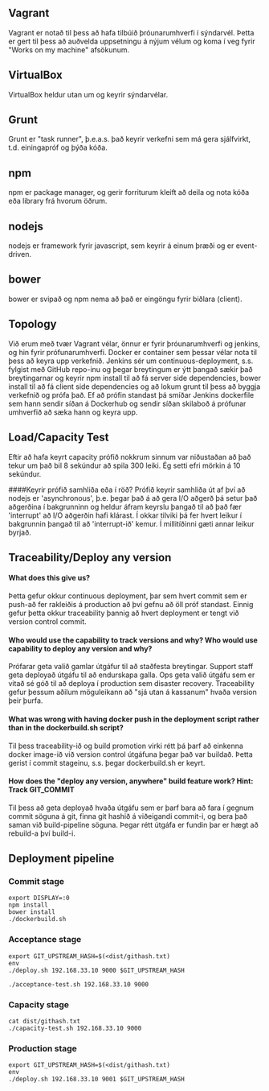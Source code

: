 ## Vagrant
Vagrant er notað til þess að hafa tilbúið þróunarumhverfi í sýndarvél. Þetta er gert til þess að auðvelda uppsetningu á nýjum vélum og koma í veg fyrir "Works on my machine" afsökunum.
## VirtualBox
VirtualBox heldur utan um og keyrir sýndarvélar.
## Grunt
Grunt er "task runner", þ.e.a.s. það keyrir verkefni sem má gera sjálfvirkt, t.d. einingapróf og þýða kóða.
## npm
npm er package manager, og gerir forriturum kleift að deila og nota kóða eða library frá hvorum öðrum.
## nodejs
nodejs er framework fyrir javascript, sem keyrir á einum þræði og er event-driven.
## bower
bower er svipað og npm nema að það er eingöngu fyrir biðlara (client).

## Topology
Við erum með tvær Vagrant vélar, önnur er fyrir þróunarumhverfi og jenkins, og hin fyrir prófunarumhverfi. Docker er container sem þessar vélar nota til þess að keyra upp verkefnið.
Jenkins sér um continuous-deployment, s.s. fylgist með GitHub repo-inu og þegar breytingum er ýtt þangað sækir það breytingarnar og keyrir npm install til að fá server side dependencies, bower install til að fá client side dependencies og að lokum grunt til þess að byggja verkefnið og prófa það. Ef að prófin standast þá smíðar Jenkins dockerfile sem hann sendir síðan á Dockerhub og sendir síðan skilaboð á prófunar umhverfið að sæka hann og keyra upp.

## Load/Capacity Test
Eftir að hafa keyrt capacity prófið nokkrum sinnum var niðustaðan að það tekur um það bil 8 sekúndur að spila 300 leiki. Ég setti efri mörkin á 10 sekúndur.

####Keyrir prófið samhliða eða í röð? 
Prófið keyrir samhliða út af því að nodejs er 'asynchronous', þ.e. þegar það á að gera I/O aðgerð þá setur það aðgerðina í bakgrunninn og heldur áfram keyrslu þangað til að það fær 'interrupt' að I/O aðgerðin hafi klárast. Í okkar tilviki þá fer hvert leikur í bakgrunnin þangað til að 'interrupt-ið' kemur. Í millitíðinni gæti annar leikur byrjað.

## Traceability/Deploy any version
#### What does this give us?
Þetta gefur okkur continuous deployment, þar sem hvert commit sem er push-að fer rakleiðis á production að því gefnu að öll próf standast. Einnig gefur þetta okkur traceability þannig að hvert deployment er tengt við version control commit.
#### Who would use the capability to track versions and why? Who would use capability to deploy any version and why?
Prófarar geta valið gamlar útgáfur til að staðfesta breytingar. Support staff geta deployað útgáfu til að endurskapa galla. Ops geta valið útgáfu sem er vitað sé góð til að deploya í production sem disaster recovery. Traceability gefur þessum aðilum möguleikann að "sjá utan á kassanum" hvaða version þeir þurfa.

#### What was wrong with having docker push in the deployment script rather than in the dockerbuild.sh script?
Til þess traceability-ið og build promotion virki rétt þá þarf að einkenna docker image-ið við version control útgáfuna þegar það var buildað. Þetta gerist í commit stageinu, s.s. þegar dockerbuild.sh er keyrt.
#### How does the "deploy any version, anywhere" build feature work? Hint: Track GIT_COMMIT
Til þess að geta deployað hvaða útgáfu sem er þarf bara að fara í gegnum commit söguna á git, finna git hashið á viðeigandi commit-i, og bera það saman við build-pipeline söguna. Þegar rétt útgáfa er fundin þar er hægt að rebuild-a því build-i.

## Deployment pipeline

### Commit stage
```
export DISPLAY=:0
npm install
bower install
./dockerbuild.sh
```

### Acceptance stage
```
export GIT_UPSTREAM_HASH=$(<dist/githash.txt)
env
./deploy.sh 192.168.33.10 9000 $GIT_UPSTREAM_HASH
```
```
./acceptance-test.sh 192.168.33.10 9000
```

### Capacity stage
```
cat dist/githash.txt
./capacity-test.sh 192.168.33.10 9000
```

### Production stage
```
export GIT_UPSTREAM_HASH=$(<dist/githash.txt)
env
./deploy.sh 192.168.33.10 9001 $GIT_UPSTREAM_HASH
```